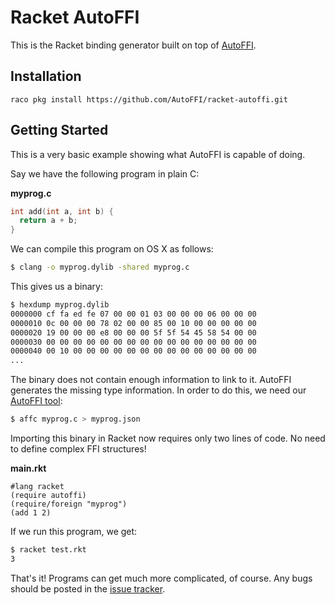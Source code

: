 Racket AutoFFI
===============

This is the Racket binding generator built on top of [AutoFFI](https://github.com/AutoFFI/AutoFFI).

## Installation

```
raco pkg install https://github.com/AutoFFI/racket-autoffi.git
```

## Getting Started

This is a very basic example showing what AutoFFI is capable of doing.

Say we have the following program in plain C:

**myprog.c**
```c
int add(int a, int b) {
  return a + b;
}
```

We can compile this program on OS X as follows:

```bash
$ clang -o myprog.dylib -shared myprog.c
``` 

This gives us a binary:

```bash
$ hexdump myprog.dylib
0000000 cf fa ed fe 07 00 00 01 03 00 00 00 06 00 00 00
0000010 0c 00 00 00 78 02 00 00 85 00 10 00 00 00 00 00
0000020 19 00 00 00 e8 00 00 00 5f 5f 54 45 58 54 00 00
0000030 00 00 00 00 00 00 00 00 00 00 00 00 00 00 00 00
0000040 00 10 00 00 00 00 00 00 00 00 00 00 00 00 00 00
...
```

The binary does not contain enough information to link to it. AutoFFI generates
the missing type information. In order to do this, we need our 
[AutoFFI tool](http://github.com/AutoFFI/AutoFFI):

```bash
$ affc myprog.c > myprog.json
```

Importing this binary in Racket now requires only two lines of code. No need to
define complex FFI structures!

**main.rkt**
```racket;
#lang racket
(require autoffi)
(require/foreign "myprog")
(add 1 2)
```

If we run this program, we get:

```bash
$ racket test.rkt
3
```

That's it! Programs can get much more complicated, of course. Any bugs should
be posted in the [issue tracker](http://github.com/AutoFFI/racket-autoffi/issues).

